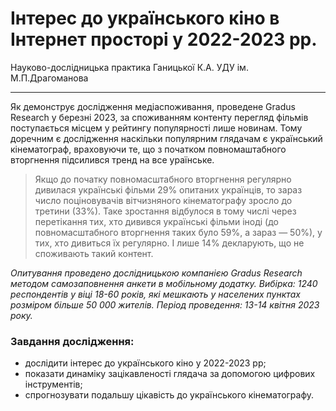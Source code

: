 # Інтерес до українського кіно в Інтернет просторі у 2022-2023 рр.
Науково-дослідницька практика Ганицької К.А. УДУ ім. М.П.Драгоманова 
_________________
Як демонструє дослідження медіаспоживання, проведене Gradus Research у березні 2023, за споживанням контенту перегляд фільмів поступається місцем у рейтингу популярності лише новинам.
Тому доречним є дослідження наскільки популярним глядачам є український кінематограф, враховуючи те, що з початком повномаштабного вторгнення підсилився тренд на все ураїнське. 

>Якщо до початку повномасштабного вторгнення регулярно дивилася українські фільми 29% опитаних українців, то зараз число поціновувачів вітчизняного кінематографу зросло до третини (33%). Таке зростання відбулося в тому числі через перетікання тих, хто дивився українські фільми іноді (до повномасштабного вторгнення таких було 59%, а зараз — 50%), у тих, хто дивиться їх регулярно. І лише 14% декларують, що не споживають такий контент.

*Опитування проведено дослідницькою компанією Gradus Research методом самозаповнення анкети в мобільному додатку. Вибірка: 1240 респондентів у віці 18-60 років, які мешкають у населених пунктах розміром більше 50 000 жителів. Період проведення: 13-14 квітня 2023 року.*

### Завдання дослідження: 
- дослідити інтерес до українського кіно у 2022-2023 рр;
- показати динаміку зацікавленості глядача за допомогою цифрових інструментів;
- спрогнозувати подальшу цікавість до українського кінематографу.


